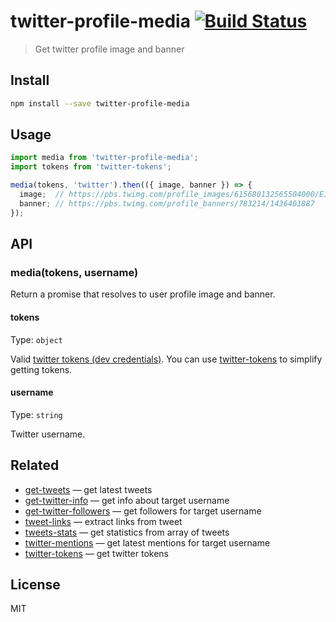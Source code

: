 # twitter-profile-media [![Build Status][travis-image]][travis-url]

> Get twitter profile image and banner

## Install

```sh
npm install --save twitter-profile-media
```

## Usage

```js
import media from 'twitter-profile-media';
import tokens from 'twitter-tokens';

media(tokens, 'twitter').then(({ image, banner }) => {
  image;  // https://pbs.twimg.com/profile_images/615680132565504000/EIpgSD2K.png
  banner; // https://pbs.twimg.com/profile_banners/783214/1436401887
});
```

## API

### media(tokens, username)

Return a promise that resolves to user profile image and banner.

#### tokens

Type: `object`

Valid [twitter tokens (dev credentials)][twitter-apps].
You can use [twitter-tokens][twitter-tokens] to simplify getting tokens.

#### username

Type: `string`

Twitter username.

## Related

* [get-tweets][get-tweets] — get latest tweets
* [get-twitter-info][get-twitter-info] — get info about target username
* [get-twitter-followers][get-twitter-followers] — get followers for target username
* [tweet-links][tweet-links] — extract links from tweet
* [tweets-stats][tweets-stats] — get statistics from array of tweets
* [twitter-mentions][twitter-mentions] — get latest mentions for target username
* [twitter-tokens][twitter-tokens] — get twitter tokens

## License

MIT

[travis-url]: https://travis-ci.org/andrepolischuk/twitter-profile-media
[travis-image]: https://travis-ci.org/andrepolischuk/twitter-profile-media.svg?branch=master

[twitter-apps]: https://apps.twitter.com
[twitter-tokens]: https://www.npmjs.com/package/twitter-tokens

[get-tweets]: https://github.com/iamstarkov/get-tweets
[get-twitter-info]: https://github.com/iamstarkov/get-twitter-info
[get-twitter-followers]: https://github.com/iamstarkov/get-twitter-followers
[tweet-links]: https://github.com/iamstarkov/tweet-links
[tweets-stats]: https://github.com/iamstarkov/tweets-stats
[twitter-mentions]: https://github.com/iamstarkov/twitter-mentions
[twitter-tokens]: https://github.com/iamstarkov/twitter-tokens
